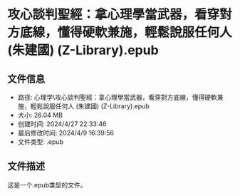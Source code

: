 ﻿# 攻心談判聖經：拿心理學當武器，看穿對方底線，懂得硬軟兼施，輕鬆說服任何人 (朱建國) (Z-Library).epub

## 文件信息
- 路径: 心理学\攻心談判聖經：拿心理學當武器，看穿對方底線，懂得硬軟兼施，輕鬆說服任何人 (朱建國) (Z-Library).epub
- 大小: 26.04 MB
- 创建时间: 2024/4/27 22:33:46
- 最后修改时间: 2024/4/9 16:39:56
- 文件类型: .epub

## 文件描述
这是一个.epub类型的文件。

